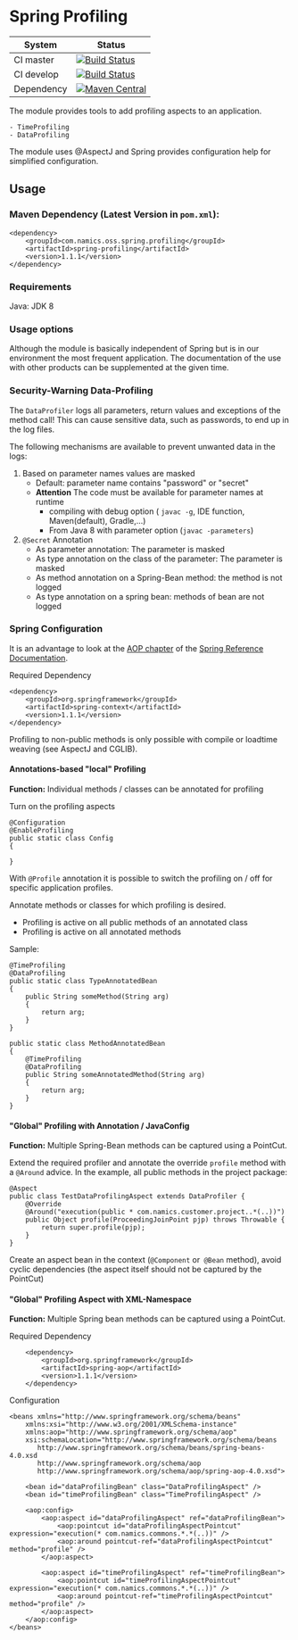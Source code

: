 # Spring Profiling

System        | Status
--------------|------------------------------------------------        
CI master     | [![Build Status][travis-master]][travis-url]
CI develop    | [![Build Status][travis-develop]][travis-url]
Dependency    | [![Maven Central](https://maven-badges.herokuapp.com/maven-central/com.namics.oss.spring.profiling/spring-profiling/badge.svg)](https://maven-badges.herokuapp.com/maven-central/com.namics.oss.spring.profiling/spring-profiling)

The module provides tools to add profiling aspects to an application.

	- TimeProfiling
	- DataProfiling
	
The module uses @AspectJ and Spring provides configuration help for simplified configuration. 

## Usage

### Maven Dependency (Latest Version in `pom.xml`):

	<dependency>
		<groupId>com.namics.oss.spring.profiling</groupId>
		<artifactId>spring-profiling</artifactId>
		<version>1.1.1</version>
	</dependency>
	
### Requirements	

Java: JDK 8            	 


### Usage options

Although the module is basically independent of Spring but is in our environment the most frequent application.
The documentation of the use with other products can be supplemented at the given time.

### Security-Warning Data-Profiling

The `DataProfiler` logs all parameters, return values and exceptions of the method call!
This can cause sensitive data, such as passwords, to end up in the log files.
 
The following mechanisms are available to prevent unwanted data in the logs:

1. Based on parameter names values are masked
	- Default: parameter name contains "password" or "secret"
	- __Attention__ The code must be available for parameter names at runtime
		- compiling with debug option ( `javac -g`, IDE function, Maven(default), Gradle,...)
		- From Java 8 with parameter option (`javac -parameters`)
2. `@Secret` Annotation
	- As parameter annotation: The parameter is masked
	- As type annotation on the class of the parameter: The parameter is masked
	- As method annotation on a Spring-Bean method: the method is not logged
	- As type annotation on a spring bean: methods of bean are not logged	 			

### Spring Configuration

It is an advantage to look at the [AOP chapter] of the [Spring Reference Documentation].

[AOP chapter]: http://docs.spring.io/spring/docs/4.0.x/spring-framework-reference/htmlsingle/#aop-introduction
[Spring Reference Documentation]: http://docs.spring.io/spring/docs/4.0.x/spring-framework-reference/htmlsingle

Required Dependency

	<dependency>
		<groupId>org.springframework</groupId>
		<artifactId>spring-context</artifactId>
		<version>1.1.1</version>
	</dependency>

Profiling to non-public methods is only possible with compile or loadtime weaving (see AspectJ and CGLIB).

#### Annotations-based "local" Profiling

__Function:__ Individual methods / classes can be annotated for profiling

Turn on the profiling aspects

	@Configuration
	@EnableProfiling
	public static class Config
	{

	}

With `@Profile` annotation it is possible to switch the profiling on / off for specific application profiles.

Annotate methods or classes for which profiling is desired.

- Profiling is active on all public methods of an annotated class
- Profiling is active on all annotated methods

Sample:

	@TimeProfiling
	@DataProfiling
	public static class TypeAnnotatedBean
	{
		public String someMethod(String arg)
		{
			return arg;
		}
	}

	public static class MethodAnnotatedBean
	{
		@TimeProfiling
		@DataProfiling
		public String someAnnotatedMethod(String arg)
		{
			return arg;
		}
	}


#### "Global" Profiling with Annotation / JavaConfig

__Function:__ Multiple Spring-Bean methods can be captured using a PointCut.


Extend the required profiler and annotate the override `profile` method with a `@Around` advice.
In the example, all public methods in the project package:

	@Aspect
	public class TestDataProfilingAspect extends DataProfiler {
		@Override
		@Around("execution(public * com.namics.customer.project..*(..))")
		public Object profile(ProceedingJoinPoint pjp) throws Throwable {
			return super.profile(pjp);
		}
	}

Create an aspect bean in the context (`@Component` or` @Bean` method), avoid cyclic dependencies (the aspect itself should not be captured by the PointCut)


#### "Global" Profiling Aspect with XML-Namespace

__Function:__ Multiple Spring bean methods can be captured using a PointCut.

Required Dependency

        <dependency>
            <groupId>org.springframework</groupId>
            <artifactId>spring-aop</artifactId>
            <version>1.1.1</version>
        </dependency>

Configuration

	<beans xmlns="http://www.springframework.org/schema/beans"
		xmlns:xsi="http://www.w3.org/2001/XMLSchema-instance"
		xmlns:aop="http://www.springframework.org/schema/aop"
		xsi:schemaLocation="http://www.springframework.org/schema/beans
		   http://www.springframework.org/schema/beans/spring-beans-4.0.xsd
		   http://www.springframework.org/schema/aop
		   http://www.springframework.org/schema/aop/spring-aop-4.0.xsd">

		<bean id="dataProfilingBean" class="DataProfilingAspect" />
		<bean id="timeProfilingBean" class="TimeProfilingAspect" />

		<aop:config>
			<aop:aspect id="dataProfilingAspect" ref="dataProfilingBean">
				<aop:pointcut id="dataProfilingAspectPointcut" expression="execution(* com.namics.commons.*.*(..))" />
				<aop:around pointcut-ref="dataProfilingAspectPointcut" method="profile" />
			</aop:aspect>

			<aop:aspect id="timeProfilingAspect" ref="timeProfilingBean">
				<aop:pointcut id="timeProfilingAspectPointcut" expression="execution(* com.namics.commons.*.*(..))" />
				<aop:around pointcut-ref="timeProfilingAspectPointcut" method="profile" />
			</aop:aspect>
		</aop:config>
	</beans>


[travis-master]: https://travis-ci.org/namics/spring-profiling.svg?branch=master
[travis-develop]: https://travis-ci.org/namics/spring-profiling.svg?branch=develop
[travis-url]: https://travis-ci.org/namics/spring-profiling
